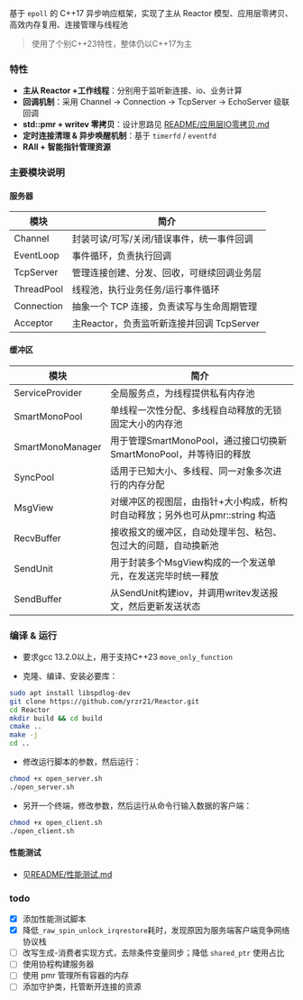 
基于 `epoll` 的 C++17 异步响应框架，实现了主从 Reactor 模型、应用层零拷贝、高效内存复用、连接管理与线程池

>使用了个别C++23特性，整体仍以C++17为主
### 特性
- **主从 Reactor +工作线程**：分别用于监听新连接、io、业务计算
- **回调机制**：采用 Channel → Connection -> TcpServer -> EchoServer 级联回调
- **std::pmr + writev 零拷贝**：设计思路见 [README/应用层IO零拷贝.md](README/应用层IO零拷贝.md)
- **定时连接清理 & 异步唤醒机制**：基于 `timerfd` / `eventfd`
- **RAII + 智能指针管理资源**
### 主要模块说明
#### 服务器
| 模块         | 简介                            |
| ---------- | ----------------------------- |
| Channel    | 封装可读/可写/关闭/错误事件，统一事件回调        |
| EventLoop  | 事件循环，负责执行回调                   |
| TcpServer  | 管理连接创建、分发、回收，可继续回调业务层         |
| ThreadPool | 线程池，执行业务任务/运行事件循环             |
| Connection | 抽象一个 TCP 连接，负责读写与生命周期管理       |
| Acceptor   | 主Reactor，负责监听新连接并回调 TcpServer |
#### 缓冲区
| 模块               | 简介                                             |
| ---------------- | ---------------------------------------------- |
| ServiceProvider  | 全局服务点，为线程提供私有内存池                               |
| SmartMonoPool    | 单线程一次性分配、多线程自动释放的无锁固定大小的内存池                    |
| SmartMonoManager | 用于管理SmartMonoPool，通过接口切换新SmartMonoPool，并等待旧的释放 |
| SyncPool         | 适用于已知大小、多线程、同一对象多次进行的内存分配                      |
| MsgView          | 对缓冲区的视图层，由指针+大小构成，析构时自动释放；另外也可从pmr::string 构造  |
| RecvBuffer       | 接收报文的缓冲区，自动处理半包、粘包、包过大的问题，自动换新池                |
| SendUnit         | 用于封装多个MsgView构成的一个发送单元，在发送完毕时统一释放              |
| SendBuffer       | 从SendUnit构建iov，并调用writev发送报文，然后更新发送状态          |
### 编译 & 运行
- 要求gcc 13.2.0以上，用于支持C++23 `move_only_function`

- 克隆、编译、安装必要库：
```bash
sudo apt install libspdlog-dev
git clone https://github.com/yrzr21/Reactor.git
cd Reactor
mkdir build && cd build
cmake ..
make -j
cd ..
```

- 修改运行脚本的参数，然后运行：
```bash
chmod +x open_server.sh 
./open_server.sh 
```
- 另开一个终端，修改参数，然后运行从命令行输入数据的客户端：
```bash
chmod +x open_client.sh 
./open_client.sh 
```
#### 性能测试
- 见[README/性能测试.md](README/性能测试.md)
### todo
- [x] 添加性能测试脚本
- [x] 降低`_raw_spin_unlock_irqrestore`耗时，发现原因为服务端客户端竞争网络协议栈
- [ ] 改写生成-消费者实现方式，去除条件变量同步；降低 `shared_ptr` 使用占比
- [ ] 使用协程构建服务器
- [ ] 使用 pmr 管理所有容器的内存
- [ ] 添加守护类，托管断开连接的资源